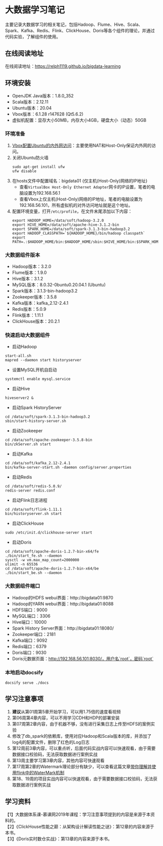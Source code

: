 # 大数据学习笔记

主要记录大数据学习的相关笔记，包括Hadoop、Flume、Hive、Scala、Spark、Kafka、Redis、Flink、ClickHouse、Doris等各个组件的理论，并通过代码实验，了解组件的使用。

## 在线阅读地址

在线阅读地址：https://relph1119.github.io/bigdata-learning

## 环境安装

- OpenJDK Java版本：1.8.0_352
- Scala版本：2.12.11 
- Ubuntu版本：20.04
- Vbox版本：6.1.28 r147628 (Qt5.6.2)
- 虚拟机配置：显存大小50MB，内存大小4GB，硬盘大小（动态）50GB

### 环境准备

1. [Vbox配置Ubuntu的内外网访问](https://www.bilibili.com/video/av635603180/?vd_source=f4026a4ceb494a56ed0e12df39ea2d37)：主要使用NAT和Host-Only保证内外网的访问。
2. 关闭Ubuntu防火墙
   ```shell
   sudo apt-get install ufw
   ufw disable
   ```
2. 在hosts文件中配置域名：bigdata01 {仅主机(Host-Only)网络的IP地址}
    - 查看`VirtualBox Host-Only Ethernet Adapter`网卡的IP设置，笔者的电脑设置为192.168.56.1
    - 查看Vbox上仅主机(Host-Only)网络的IP地址，笔者的电脑设置为192.168.56.101，所有虚拟机的对外访问地址就是这个地址。
3. 配置环境变量，打开`/etc/profile`，在文件末尾添加以下内容：
    ```shell
    export HADOOP_HOME=/data/soft/hadoop-3.2.0
    export HIVE_HOME=/data/soft/apache-hive-3.1.2-bin
    export SPARK_HOME=/data/soft/spark-3.1.3-bin-hadoop3.2
    export HADOOP_CLASSPATH=`${HADOOP_HOME}/bin/hadoop classpath`
    export PATH=.:$HADOOP_HOME/bin:$HADOOP_HOME/sbin:$HIVE_HOME/bin:$SPARK_HOME/bin:$PATH
    ```

### 大数据组件版本

- Hadoop版本：3.2.0
- Flume版本：1.9.0
- Hive版本：3.1.2
- MySQL版本：8.0.32-0buntu0.20.04.1 (Ubuntu)
- Spark版本：3.1.3-bin-hadoop3.2
- Zookeeper版本：3.5.8
- Kafka版本：kafka_2.12-2.4.1
- Redis版本：5.0.9
- Flink版本：1.11.1
- ClickHouse版本：20.2.1

### 快速启动大数据组件

- 启动Hadoop
```shell
start-all.sh
mapred --daemon start historyserver
```

- 设置MySQL开机自启动
```shell
systemctl enable mysql.service
```

- 启动Hive
```shell
hiveserver2 &
```

- 启动Spark HistoryServer
```shell
cd /data/soft/spark-3.1.3-bin-hadoop3.2
sbin/start-history-server.sh
```

- 启动Zookeeper
```shell
cd /data/soft/apache-zookeeper-3.5.8-bin
bin/zkServer.sh start
```

- 启动Kafka
```shell
cd /data/soft/kafka_2.12-2.4.1
bin/kafka-server-start.sh -daemon config/server.properties
```

- 启动Redis
```shell
cd /data/soft/redis-5.0.9/
redis-server redis.conf
```

- 启动Flink日志进程
```shell
cd /data/soft/flink-1.11.1
bin/historyserver.sh start
```

- 启动ClickHouse
```shell
sudo /etc/init.d/clickhouse-server start
```

- 启动Doris
```shell
cd /data/soft/apache-doris-1.2.7-bin-x64/fe
./bin/start_fe.sh --daemon
sysctl -w vm.max_map_count=2000000
ulimit -n 65536
cd /data/soft/apache-doris-1.2.7-bin-x64/be
./bin/start_be.sh --daemon
```

### 大数据组件端口

- Hadoop的HDFS webui界面：http://bigdata01:9870
- Hadoop的YARN webui界面：http://bigdata01:8088
- HDFS端口：9000
- MySQL端口：3306
- Hive端口：10000
- Spark History Server界面：http://bigdata01:18080/
- Zookeeper端口：2181
- Kafka端口：9092
- Redis端口：6379
- Doris端口：9030
- Doris元数据页面：http://192.168.56.101:8030/，用户名`root`，密码`root`

### 本地启动docsify
```shell
docsify serve ./docs
```

## 学习注意事项
1. **建议**从第01周第5章开始学习，可以用1.75倍的速度看视频
2. 第06周第4章内容，可以不用学习CDH和HDP的部署安装
3. 第07周第2章内容，由于机器不够，没有进行采集日志上传至HDFS的案例实验
4. 修改了db_spark的依赖库，使用对应Hadoop和Scala版本的库，并添加了log4j的配置文件，删除了红色的Log日志
5. 第12周前3章内容，可以重点听，后面代码实战内容可以快速观看，由于需要数据接口校验码，无法获取数据进行案例实战
6. 第13周主要学习第3章内容，其他内容可快速观看
7. 第17周第2章的Watermark理论部分有缺少，可以查看这篇文章[带你理解并使用flink中的WaterMark机制](https://blog.csdn.net/Chenftli/article/details/124274118)
8. 第18、19周的项目实战内容可以快速观看，由于需要数据接口校验码，无法获取数据进行案例实战

## 学习资料

【1】大数据体系课-慕课网2019年课程：学习注意事项提到的内容是来源于本资料的。  
【2】《ClickHouse性能之巅：从架构设计解读性能之谜》：第12章的内容来源于本书。  
【3】《Doris实时数仓实战》：第13章的内容来源于本书。